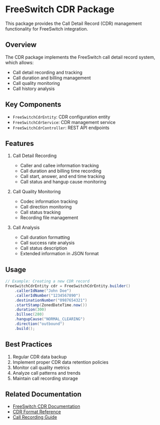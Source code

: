 # FreeSwitch CDR Package

This package provides the Call Detail Record (CDR) management functionality for FreeSwitch integration.

## Overview

The CDR package implements the FreeSwitch call detail record system, which allows:

- Call detail recording and tracking
- Call duration and billing management
- Call quality monitoring
- Call history analysis

## Key Components

- `FreeSwitchCdrEntity`: CDR configuration entity
- `FreeSwitchCdrService`: CDR management service
- `FreeSwitchCdrController`: REST API endpoints

## Features

1. Call Detail Recording
   - Caller and callee information tracking
   - Call duration and billing time recording
   - Call start, answer, and end time tracking
   - Call status and hangup cause monitoring

2. Call Quality Monitoring
   - Codec information tracking
   - Call direction monitoring
   - Call status tracking
   - Recording file management

3. Call Analysis
   - Call duration formatting
   - Call success rate analysis
   - Call status description
   - Extended information in JSON format

## Usage

```java
// Example: Creating a new CDR record
FreeSwitchCdrEntity cdr = FreeSwitchCdrEntity.builder()
    .callerIdName("John Doe")
    .callerIdNumber("1234567890")
    .destinationNumber("0987654321")
    .startStamp(ZonedDateTime.now())
    .duration(300)
    .billsec(280)
    .hangupCause("NORMAL_CLEARING")
    .direction("outbound")
    .build();
```

## Best Practices

1. Regular CDR data backup
2. Implement proper CDR data retention policies
3. Monitor call quality metrics
4. Analyze call patterns and trends
5. Maintain call recording storage

## Related Documentation

- [FreeSwitch CDR Documentation](https://freeswitch.org/confluence/display/FREESWITCH/XML+CDR)
- [CDR Format Reference](https://freeswitch.org/confluence/display/FREESWITCH/XML+CDR+Format)
- [Call Recording Guide](https://freeswitch.org/confluence/display/FREESWITCH/Recording)
